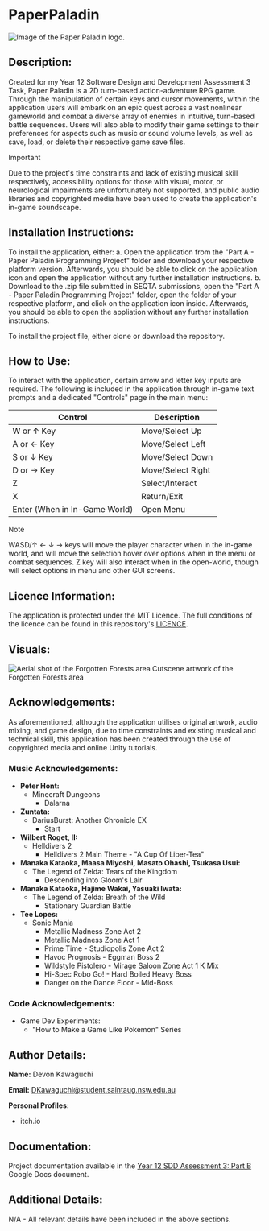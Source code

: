 # PaperPaladin
![Image of the Paper Paladin logo.](https://github.com/DevonKawaguchi/PaperPaladin/assets/150311640/b2578251-f31d-4606-8441-32e63b760aff)

## Description:
Created for my Year 12 Software Design and Development Assessment 3 Task, Paper Paladin is a 2D turn-based action-adventure RPG game. Through the manipulation of certain keys and cursor movements, within the application users will embark on an epic quest across a vast nonlinear gameworld and combat a diverse array of enemies in intuitive, turn-based battle sequences. Users will also able to modify their game settings to their preferences for aspects such as music or sound volume levels, as well as save, load, or delete their respective game save files. 

> [!IMPORTANT]
> Due to the project's time constraints and lack of existing musical skill respectively, accessibility options for those with visual, motor, or neurological impairments are unfortunately not supported, and public audio libraries and copyrighted media have been used to create the application's in-game soundscape.

## Installation Instructions:
To install the application, either:
a. Open the application from the "Part A - Paper Paladin Programming Project" folder and download your respective platform version. Afterwards, you should be able to click on the application icon and open the application without any further installation instructions.
b. Download to the .zip file submitted in SEQTA submissions, open the "Part A - Paper Paladin Programming Project" folder, open the folder of your respective platform, and click on the application icon inside. Afterwards, you should be able to open the appliation without any further installation instructions.

To install the project file, either clone or download the repository.

## How to Use:
To interact with the application, certain arrow and letter key inputs are required. The following is included in the application through in-game text prompts and a dedicated "Controls" page in the main menu:

| Control | Description |
| --- | --- |
| W or ↑ Key | Move/Select Up |
| A or ← Key | Move/Select Left |
| S or ↓ Key | Move/Select Down |
| D or → Key | Move/Select Right |
| Z | Select/Interact |
| X | Return/Exit |
| Enter (When in In-Game World) | Open Menu |

> [!NOTE]
> WASD/↑ ← ↓ → keys will move the player character when in the in-game world, and will move the selection hover over options when in the menu or combat sequences. Z key will also interact when in the open-world, though will select options in menu and other GUI screens.

## Licence Information:
The application is protected under the MIT Licence. The full conditions of the licence can be found in this repository's [LICENCE](https://github.com/DevonKawaguchi/PaperPaladin/blob/8daaa0da968ec19d10b63b6a94b02d20e9ac40ee/LICENCE).

## Visuals:
![Aerial shot of the Forgotten Forests area](https://github.com/DevonKawaguchi/PaperPaladin/assets/150311640/1e75745f-974a-4cd9-a554-d38306f3ffba/)
Cutscene artwork of the Forgotten Forests area

## Acknowledgements:
As aforementioned, although the application utilises original artwork, audio mixing, and game design, due to time constraints and existing musical and technical skill, this application has been created through the use of copyrighted media and online Unity tutorials. 

### Music Acknowledgements:
   - **Peter Hont:**
     - Minecraft Dungeons
        - Dalarna
   - **Zuntata:**
     - DariusBurst: Another Chronicle EX
        - Start
   - **Wilbert Roget, II:**
     - Helldivers 2
        - Helldivers 2 Main Theme - "A Cup Of Liber-Tea"
   - **Manaka Kataoka, Maasa Miyoshi, Masato Ohashi, Tsukasa Usui:**
     - The Legend of Zelda: Tears of the Kingdom
        - Descending into Gloom's Lair
   - **Manaka Kataoka, Hajime Wakai, Yasuaki Iwata:**
     - The Legend of Zelda: Breath of the Wild
        - Stationary Guardian Battle
   - **Tee Lopes:**
     - Sonic Mania
        - Metallic Madness Zone Act 2
        - Metallic Madness Zone Act 1
        - Prime Time - Studiopolis Zone Act 2
        - Havoc Prognosis - Eggman Boss 2
        - Wildstyle Pistolero - Mirage Saloon Zone Act 1 K Mix
        - Hi-Spec Robo Go! - Hard Boiled Heavy Boss
        - Danger on the Dance Floor - Mid-Boss

### Code Acknowledgements:
   - Game Dev Experiments:
     - "How to Make a Game Like Pokemon" Series

## Author Details:
**Name:** Devon Kawaguchi

**Email:** DKawaguchi@student.saintaug.nsw.edu.au

**Personal Profiles:**
   * itch.io

## Documentation:
Project documentation available in the [Year 12 SDD Assessment 3: Part B](https://docs.google.com/document/d/1GwFecuRqhQ_H97o8JEWmYJL6XtfuknjHlv-aiR1z5Gs/edit?usp=sharing ) Google Docs document.

## Additional Details:
N/A - All relevant details have been included in the above sections.
